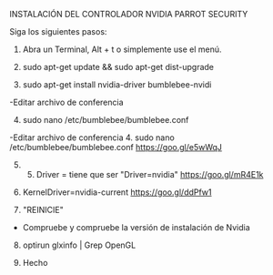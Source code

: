 INSTALACIÓN DEL CONTROLADOR NVIDIA PARROT SECURITY


Siga los siguientes pasos:

1. Abra un Terminal, Alt + t o simplemente use el menú.

2. sudo apt-get update && sudo apt-get dist-upgrade

3. sudo apt-get install nvidia-driver bumblebee-nvidi


-Editar archivo de conferencia


4. sudo nano /etc/bumblebee/bumblebee.conf


-Editar archivo de conferencia
4. sudo nano /etc/bumblebee/bumblebee.conf 
https://goo.gl/e5wWqJ

5. 5. Driver = tiene que ser "Driver=nvidia"
https://goo.gl/mR4E1k

6. KernelDriver=nvidia-current 
https://goo.gl/ddPfw1


7. "REINICIE"

* Compruebe y compruebe la versión de instalación de Nvidia


8. optirun glxinfo | Grep OpenGL

9. Hecho

